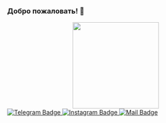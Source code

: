 ### Добро пожаловать! 👋

<div id="header" align="center">
  <img src="https://media2.giphy.com/media/mCRJDo24UvJMA/giphy.gif?cid=ecf05e47x6f62c1rbomxkchjlozw548c92y4n4koh6yfpq4w&rid=giphy.gif&ct=g" width="200"/>
</div>

<div id="badges">
   <a href="https://t.me/lubamorozova">
     <img src="https://img.shields.io/badge/Telegram-blue?style=for-the-badge&logo=telegram&logoColor=white" alt="Telegram Badge"/>
  </a>
  <a href="https://instagram.com/lubamartynova?igshid=YmMyMTA2M2Y=">
    <img src="https://img.shields.io/badge/Instagram-pink?style=for-the-badge&logo=instagram&logoColor=white" alt="Instagram Badge"/>
  </a>
   <a href="mailto:lubasha97@bk.ru">
  <img src="https://img.shields.io/badge/mail-blue?style=for-the-badge&logo=mail&logoColor=white" alt="Mail Badge"/>
  </a>
</div>

